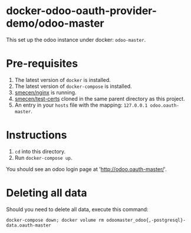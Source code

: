 # docker-odoo-oauth-provider-demo/odoo-master

This set up the odoo instance under docker: `odoo-master`.

# Pre-requisites

1. The latest version of `docker` is installed.
2. The latest version of `docker-compose` is installed.
3. [smecen/nginx](https://git.groventure.com/smecen/nginx) is running.
4. [smecen/test-certs](https://git.groventure.com/smecen/test-certs)
   cloned in the same parent directory as this project.
5. An entry in your `hosts` file with the mapping: `127.0.0.1
   odoo.oauth-master`.

# Instructions

1. `cd` into this directory.
2. Run `docker-compose up`.

You should see an odoo login page at 'http://odoo.oauth-master/'.

# Deleting all data

Should you need to delete all data, execute this command:

```shell
docker-compose down; docker volume rm odoomaster_odoo{,-postgresql}-data.oauth-master

```
